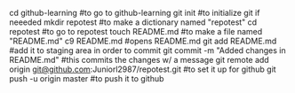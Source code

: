 cd github-learning #to go to github-learning
git init #to initialize git if neeeded
mkdir repotest #to make a dictionary named "repotest"
cd repotest #to go to repotest
touch README.md #to make a file named "README.md"
c9 README.md #opens README.md
git add README.md #add it to staging area in order to commit
git commit -m "Added changes in README.md" #this commits the changes w/ a message 
git remote add origin git@github.com:Juniorl2987/repotest.git #to set it up for github 
git push -u origin master #to push it to github